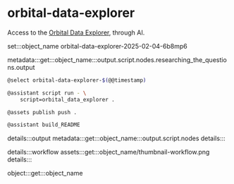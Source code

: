 # orbital-data-explorer

Access to the [Orbital Data Explorer](https://ode.rsl.wustl.edu/), through AI.

set:::object_name orbital-data-explorer-2025-02-04-6b8mp6

metadata:::get:::object_name:::output.script.nodes.researching_the_questions.output

```bash
@select orbital-data-explorer-$(@@timestamp)

@assistant script run - \
    script=orbital_data_explorer .

@assets publish push .

@assistant build_README
```


details:::output
metadata:::get:::object_name:::output.script.nodes
details:::

details:::workflow
assets:::get:::object_name/thumbnail-workflow.png
details:::

object:::get:::object_name